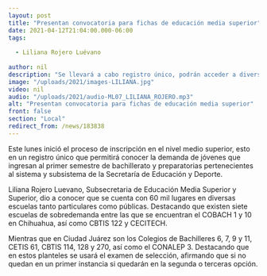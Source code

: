 ```yaml
---
layout: post
title: "Presentan convocatoria para fichas de educación media superior"
date: 2021-04-12T21:04:00.000-06:00
tags:
  
  - Liliana Rojero Luévano
  
author: nil
description: "Se llevará a cabo registro único, podrán acceder a diversos planteles escolares."
image: "/uploads/2021/images-LILIANA.jpg"
video: nil
audio: "/uploads/2021/audio-ML07_LILIANA_ROJERO.mp3"
alt: "Presentan convocatoria para fichas de educación media superior"
front: false
section: "Local"
redirect_from: /news/183838
---
```


Este lunes inició el proceso de inscripción en el nivel medio superior, esto en un registro único que permitirá conocer la demanda de jóvenes que ingresan al primer semestre de bachillerato y preparatorias pertenecientes al sistema y subsistema de la Secretaría de Educación y Deporte.

Liliana Rojero Luevano, Subsecretaria de Educación Media Superior y Superior, dio a conocer que se cuenta con 60 mil lugares en diversas escuelas tanto particulares como públicas. Destacando que existen siete escuelas de sobredemanda entre las que se encuentran el COBACH 1 y 10 en Chihuahua, así como CBTIS 122 y CECITECH.

Mientras que en Ciudad Juárez son los Colegios de Bachilleres 6, 7, 9 y 11, CETIS 61, CBTIS 114, 128 y 270, así como el CONALEP 3. Destacando que en estos planteles se usará el examen de selección, afirmando que si no quedan en un primer instancia si quedarán en la segunda o terceras opción.

